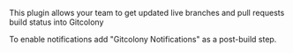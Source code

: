 This plugin allows your team to get updated live branches and pull
requests build status into Gitcolony

  

To enable notifications add "Gitcolony Notifications" as a post-build
step.
